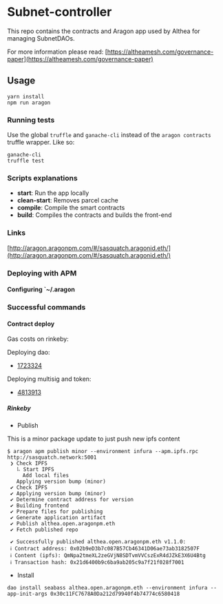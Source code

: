 # Subnet-controller

This repo contains the contracts and Aragon app used by Althea for managing SubnetDAOs.

For more information please read: [https://altheamesh.com/governance-paper](https://altheamesh.com/governance-paper)


## Usage

```
yarn install
npm run aragon
```

### Running tests

Use the global `truffle` and `ganache-cli` instead of the `aragon contracts` truffle wrapper. Like so:

```
ganache-cli
truffle test
```

### Scripts explanations

- **start**: Run the app locally
- **clean-start**: Removes parcel cache
- **compile**: Compile the smart contracts
- **build**: Compiles the contracts and builds the front-end

### Links

[http://aragon.aragonpm.com/#/sasquatch.aragonid.eth/](http://aragon.aragonpm.com/#/sasquatch.aragonid.eth/)

### Deploying with APM

#### Configuring `~/.aragon


### Successful commands

#### Contract deploy

Gas costs on rinkeby:

Deploying dao:

 * [1723324](https://rinkeby.etherscan.io/tx/0x52c67744471aa648afd67705f54c3d79e5a59c8f1ce37b852d3d213e8333c001)

Deploying multisig and token:

 * [4813913](https://rinkeby.etherscan.io/tx/0xad3b43a2161263d72027a4181af2616fe78c29f33d1b0a442f9813f64eb1ad98)

##### Rinkeby
* Publish

This is a minor package update to just push new ipfs content

```
$ aragon apm publish minor --environment infura --apm.ipfs.rpc http://sasquatch.network:5001
 ❯ Check IPFS
   ⠧ Start IPFS
     Add local files
   Applying version bump (minor)
 ✔ Check IPFS
 ✔ Applying version bump (minor)
 ✔ Determine contract address for version
 ✔ Building frontend
 ✔ Prepare files for publishing
 ✔ Generate application artifact
 ✔ Publish althea.open.aragonpm.eth
 ✔ Fetch published repo

 ✔ Successfully published althea.open.aragonpm.eth v1.1.0:
 ℹ Contract address: 0x02b9eD3b7c087B57Cb46341D06ae73ab3182507F
 ℹ Content (ipfs): QmNpa2tmeXL2zeGVjN8SDTvmVVCszExR4dJZkE3X6U4Btg
 ℹ Transaction hash: 0x21d6400b9c6ba9ab205c9a7f21f028f7001
```
* Install

```
dao install seabass althea.open.aragonpm.eth --environment infura --app-init-args 0x30c11FC7678A0Da212d79940f4b74774c6580418

```

